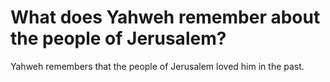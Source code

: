 # What does Yahweh remember about the people of Jerusalem?

Yahweh remembers that the people of Jerusalem loved him in the past.
